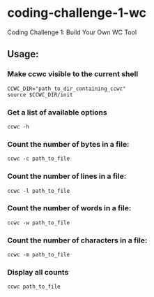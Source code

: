 # coding-challenge-1-wc
Coding Challenge 1: Build Your Own WC Tool  

## Usage:

### Make ccwc visible to the current shell

```
CCWC_DIR="path_to_dir_containing_ccwc"
source $CCWC_DIR/init
```

### Get a list of available options
`ccwc -h`

### Count the number of bytes in a file:
`ccwc -c path_to_file`

### Count the number of lines in a file:
`ccwc -l path_to_file`

### Count the number of words in a file:
`ccwc -w path_to_file`

### Count the number of characters in a file:
`ccwc -m path_to_file`

### Display all counts
`ccwc path_to_file`
